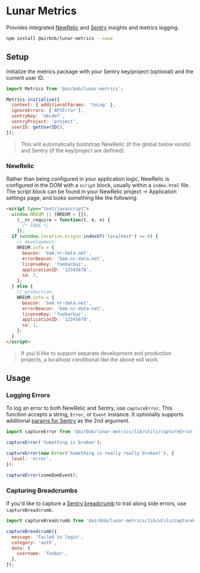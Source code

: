 # Lunar Metrics

Provides integrated [NewRelic](https://newrelic.com/) and [Sentry](https://sentry.io/welcome/)
insights and metrics logging.

```bash static
npm install @airbnb/lunar-metrics --save
```

## Setup

Initialize the metrics package with your Sentry key/project (optional) and the current user ID.

```js static
import Metrics from '@airbnb/lunar-metrics';

Metrics.initialize({
  context: { additionalParams: 'toLog' },
  ignoreErrors: ['APIError'],
  sentryKey: 'abcdef',
  sentryProject: 'project',
  userID: getUserID(),
});
```

> This will automatically bootstrap NewRelic (if the global below exists) and Sentry (if the
> key/project are defined).

### NewRelic

Rather than being configured in your application logic, NewRelic is configured in the DOM with a
`script` block, usually within a `index.html` file. The script block can be found in your NewRelic
project -> Application settings page, and looks something like the following.

```html static
<script type="text/javascript">
  window.NREUM || (NREUM = {}),
    (__nr_require = function(t, e, n) {
      /* CODE */
    });
  if (window.location.origin.indexOf('localhost') >= 0) {
    // development:
    NREUM.info = {
      beacon: 'bam.nr-data.net',
      errorBeacon: 'bam.nr-data.net',
      licenseKey: 'foobarbaz',
      applicationID: '12345678',
      sa: 1,
    };
  } else {
    // production:
    NREUM.info = {
      beacon: 'bam.nr-data.net',
      errorBeacon: 'bam.nr-data.net',
      licenseKey: 'foobarbaz',
      applicationID: '12345678',
      sa: 1,
    };
  }
</script>
```

> If you'd like to support separate development and production projects, a localhost conditional
> like the above will work.

## Usage

### Logging Errors

To log an error to both NewRelic and Sentry, use `captureError`. This function accepts a string,
`Error`, or `Event` instance. It optionally supports additional
[params for Sentry](https://docs.sentry.io/clients/javascript/usage/#passing-additional-data) as the
2nd argument.

```js static
import captureError from '@airbnb/lunar-metrics/lib/utils/captureError';

captureError('Something is broken');

captureError(new Error('Something is really really broken!'), {
  level: 'error',
});

captureError(someDomEvent);
```

### Capturing Breadcrumbs

If you'd like to capture a [Sentry breadcrumb](https://docs.sentry.io/learn/breadcrumbs/) to trail
along side errors, use `captureBreadcrumb`.

```js static
import captureBreadcrumb from '@airbnb/lunar-metrics/lib/utils/captureBreadcrumb';

captureBreadcrumb({
  message: 'Failed to login',
  category: 'auth',
  data: {
    username: 'foobar',
  },
});
```
